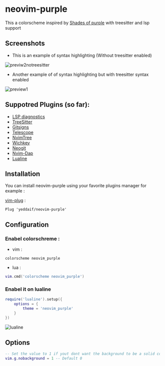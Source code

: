 # neovim-purple
This a colorscheme inspired by [Shades of purple](https://github.com/Rigellute/shades-of-purple.vim) with treesitter and lsp support

## Screenshots

- This is an example of syntax highlighting (Without treesitter enabled)

![previw2notreesitter](https://user-images.githubusercontent.com/63888397/131228105-10763fcd-7010-4895-9418-9b9eb7ffef15.png)

- Another example of of syntax highlighting but with treesitter syntax enabled

![preview1](https://user-images.githubusercontent.com/63888397/131228212-a0c09153-9800-4e04-804c-29385a9cc45f.png)

## Suppotred Plugins (so far):

- [LSP diagnostics](https://neovim.io/doc/user/lsp.html)
- [TreeSitter](https://github.com/nvim-treesitter/nvim-treesitter)
- [Gitsigns](https://github.com/lewis6991/gitsigns.nvim)
- [Telescope](https://github.com/nvim-telescope/telescope.nvim)
- [NvimTree](https://github.com/kyazdani42/nvim-tree.lua)
- [Wichkey](https://github.com/folke/which-key.nvim)
- [Neogit](https://github.com/TimUntersberger/neogit)
- [Nvim-Dap](https://github.com/mfussenegger/nvim-dap)
- [Lualine](https://github.com/hoob3rt/lualine.nvim)
## Installation
You can install neovim-purple using your favorite plugins manager for example :

[vim-plug](https://github.com/junegunn/vim-plug) :
```viml
Plug 'yeddaif/neovim-purple'
```
## Configuration
### Enabel colorschreme :
* vim :
```viml
colorscheme neovim_purple
```
* lua :

```lua
vim.cmd('colorscheme neovim_purple')
```
### Enabel it on lualine
```lua
require('lualine').setup({
    options = {
        theme = 'neovim_purple'
    }
})
```
![lualine](https://user-images.githubusercontent.com/63888397/131228606-b1a3a26b-0bd9-47bf-baf8-84ca6ff0f926.png)

## Options
```lua
-- Set the value to 1 if yout dont want the background to be a solid color
vim.g.nobackground = 1 -- Default 0
```

